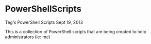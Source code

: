 PowerShellScripts
=================

Teg's PowerShell Scripts
Sept 19, 2013

This is a collection of PowerShell scripts that are being created to help administrators (ie: me)
